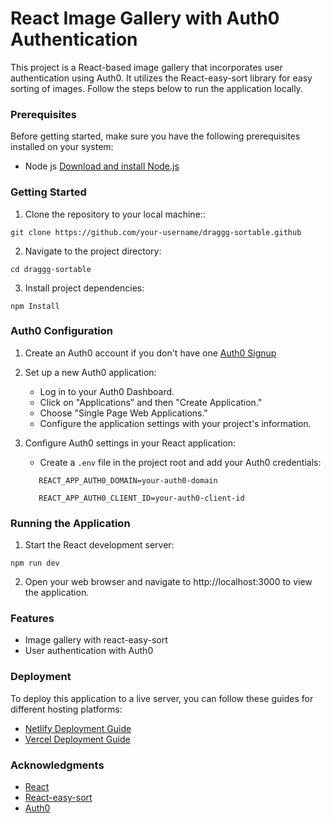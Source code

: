 # React Image Gallery with Auth0 Authentication

This project is a React-based image gallery that incorporates user
authentication using Auth0. It utilizes the React-easy-sort library for easy
sorting of images. Follow the steps below to run the application locally.

### Prerequisites

Before getting started, make sure you have the following prerequisites installed
on your system:

-  Node js [Download and install Node.js](https://nodejs.org/)

### Getting Started

1. Clone the repository to your local machine::

```
git clone https://github.com/your-username/draggg-sortable.github
```

2. Navigate to the project directory:

```
cd draggg-sortable

```

3. Install project dependencies:

```
npm Install
```

### Auth0 Configuration

1. Create an Auth0 account if you don't have one [Auth0
   Signup](https://auth0.com/signup)
2. Set up a new Auth0 application:

   -  Log in to your Auth0 Dashboard.
   -  Click on "Applications" and then "Create Application."
   -  Choose "Single Page Web Applications."
   -  Configure the application settings with your project's information.

3. Configure Auth0 settings in your React application:

   -  Create a `.env` file in the project root and add your Auth0 credentials:

   ```
      REACT_APP_AUTH0_DOMAIN=your-auth0-domain

      REACT_APP_AUTH0_CLIENT_ID=your-auth0-client-id

   ```

### Running the Application

1. Start the React development server:

```
npm run dev
```

2. Open your web browser and navigate to http://localhost:3000 to view the
   application.

### Features

-  Image gallery with react-easy-sort
-  User authentication with Auth0

### Deployment

To deploy this application to a live server, you can follow these guides for
different hosting platforms:
- [Netlify Deployment
Guide](https://www.netlify.com/blog/2016/07/22/deploy-react-apps-in-less-than-30-seconds/)
- [Vercel Deployment Guide](https://vercel.com/docs/platform/deployments)

### Acknowledgments

-  [React](https://react.dev/)
-  [React-easy-sort](https://github.com/danielstocks/react-easy-sort)
-  [Auth0](https://auth0.com/)
